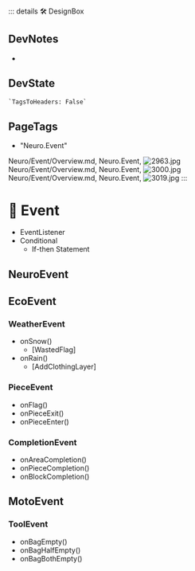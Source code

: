 ::: details 🛠 <dev>DesignBox</dev>

## DevNotes

-

## DevState

```py
`TagsToHeaders: False`
```

<h2>PageTags</h2>

- "Neuro.Event"

Neuro/Event/Overview.md, <dev>Neuro.Event</dev>, ![2963.jpg](/PaperPhoto/2963.jpg)
Neuro/Event/Overview.md, <dev>Neuro.Event</dev>, ![3000.jpg](/PaperPhoto/3000.jpg)
Neuro/Event/Overview.md, <dev>Neuro.Event</dev>, ![3019.jpg](/PaperPhoto/3019.jpg)
:::

# 💜 <neuro>Event</neuro>

- EventListener
- Conditional
    - If-then Statement

## NeuroEvent

## EcoEvent

### WeatherEvent
- onSnow()
    - [WastedFlag]
- onRain()
    - [AddClothingLayer]


### PieceEvent

- onFlag()
- onPieceExit()
- onPieceEnter()

### CompletionEvent

- onAreaCompletion()
- onPieceCompletion()
- onBlockCompletion()


## MotoEvent

### ToolEvent

- onBagEmpty()
- onBagHalfEmpty()
- onBagBothEmpty()